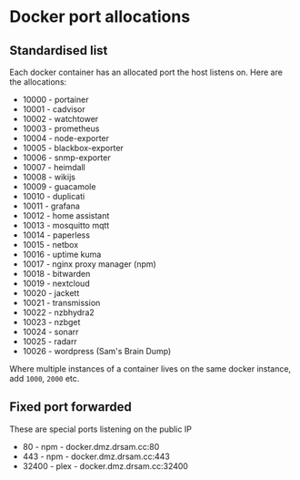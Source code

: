 # Docker port allocations

## Standardised list

Each docker container has an allocated port the host listens on. Here are the allocations:

- 10000 - portainer
- 10001 - cadvisor
- 10002 - watchtower
- 10003 - prometheus
- 10004 - node-exporter
- 10005 - blackbox-exporter
- 10006 - snmp-exporter
- 10007 - heimdall
- 10008 - wikijs
- 10009 - guacamole
- 10010 - duplicati
- 10011 - grafana
- 10012 - home assistant
- 10013 - mosquitto mqtt
- 10014 - paperless
- 10015 - netbox
- 10016 - uptime kuma
- 10017 - nginx proxy manager (npm)
- 10018 - bitwarden
- 10019 - nextcloud
- 10020 - jackett
- 10021 - transmission
- 10022 - nzbhydra2
- 10023 - nzbget
- 10024 - sonarr
- 10025 - radarr
- 10026 - wordpress (Sam's Brain Dump)

Where multiple instances of a container lives on the same docker instance, add `1000`, `2000` etc.

## Fixed port forwarded

These are special ports listening on the public IP

- 80 - npm - docker.dmz.drsam.cc:80
- 443 - npm - docker.dmz.drsam.cc:443
- 32400 - plex - docker.dmz.drsam.cc:32400
